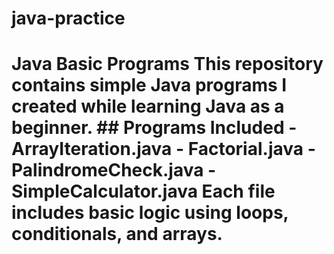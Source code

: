 # java-practice
# Java Basic Programs  This repository contains simple Java programs I created while learning Java as a beginner.  ## Programs Included - ArrayIteration.java - Factorial.java - PalindromeCheck.java - SimpleCalculator.java  Each file includes basic logic using loops, conditionals, and arrays.
